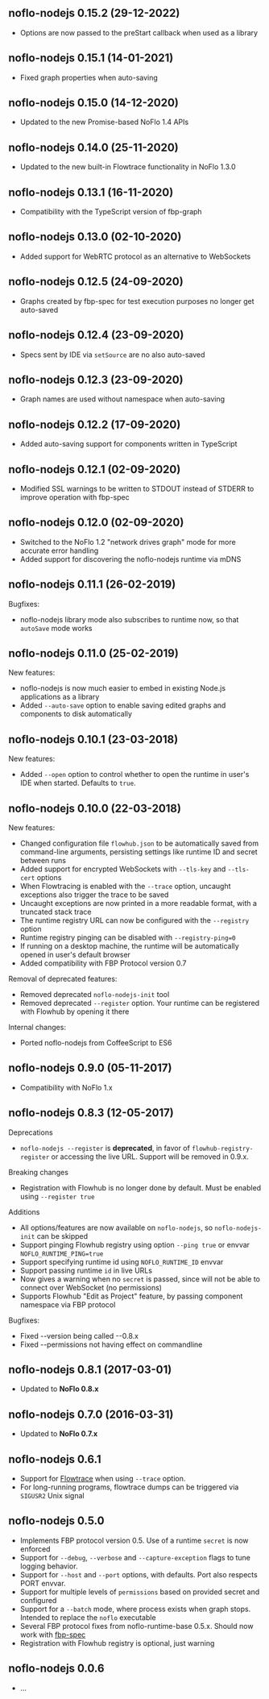 ## noflo-nodejs 0.15.2 (29-12-2022)

* Options are now passed to the preStart callback when used as a library

## noflo-nodejs 0.15.1 (14-01-2021)

* Fixed graph properties when auto-saving

## noflo-nodejs 0.15.0 (14-12-2020)

* Updated to the new Promise-based NoFlo 1.4 APIs

## noflo-nodejs 0.14.0 (25-11-2020)

* Updated to the new built-in Flowtrace functionality in NoFlo 1.3.0

## noflo-nodejs 0.13.1 (16-11-2020)

* Compatibility with the TypeScript version of fbp-graph

## noflo-nodejs 0.13.0 (02-10-2020)

* Added support for WebRTC protocol as an alternative to WebSockets

## noflo-nodejs 0.12.5 (24-09-2020)

* Graphs created by fbp-spec for test execution purposes no longer get auto-saved

## noflo-nodejs 0.12.4 (23-09-2020)

* Specs sent by IDE via `setSource` are no also auto-saved

## noflo-nodejs 0.12.3 (23-09-2020)

* Graph names are used without namespace when auto-saving

## noflo-nodejs 0.12.2 (17-09-2020)

* Added auto-saving support for components written in TypeScript

## noflo-nodejs 0.12.1 (02-09-2020)

* Modified SSL warnings to be written to STDOUT instead of STDERR to improve operation with fbp-spec

## noflo-nodejs 0.12.0 (02-09-2020)

* Switched to the NoFlo 1.2 "network drives graph" mode for more accurate error handling
* Added support for discovering the noflo-nodejs runtime via mDNS

## noflo-nodejs 0.11.1 (26-02-2019)

Bugfixes:

* noflo-nodejs library mode also subscribes to runtime now, so that `autoSave` mode works

## noflo-nodejs 0.11.0 (25-02-2019)

New features:

* noflo-nodejs is now much easier to embed in existing Node.js applications as a library
* Added `--auto-save` option to enable saving edited graphs and components to disk automatically

## noflo-nodejs 0.10.1 (23-03-2018)

New features:

* Added `--open` option to control whether to open the runtime in user's IDE when started. Defaults to `true`.

## noflo-nodejs 0.10.0 (22-03-2018)

New features:

* Changed  configuration file `flowhub.json` to be automatically saved from command-line arguments, persisting settings like runtime ID and secret between runs
* Added support for encrypted WebSockets with `--tls-key` and `--tls-cert` options
* When Flowtracing is enabled with the `--trace` option, uncaught exceptions also trigger the trace to be saved
* Uncaught exceptions are now printed in a more readable format, with a truncated stack trace
* The runtime registry URL can now be configured with the `--registry` option
* Runtime registry pinging can be disabled with `--registry-ping=0`
* If running on a desktop machine, the runtime will be automatically opened in user's default browser
* Added compatibility with FBP Protocol version 0.7

Removal of deprecated features:

* Removed deprecated `noflo-nodejs-init` tool
* Removed deprecated `--register` option. Your runtime can be registered with Flowhub by opening it there

Internal changes:

* Ported noflo-nodejs from CoffeeScript to ES6

## noflo-nodejs 0.9.0 (05-11-2017)

* Compatibility with NoFlo 1.x

## noflo-nodejs 0.8.3 (12-05-2017)

Deprecations

* `noflo-nodejs --register` is **deprecated**, in favor of `flowhub-registry-register` or accessing the live URL.
Support will be removed in 0.9.x.

Breaking changes

* Registration with Flowhub is no longer done by default. Must be enabled using `--register true`

Additions

* All options/features are now available on `noflo-nodejs`, so `noflo-nodejs-init` can be skipped
* Support pinging Flowhub registry using option `--ping true` or envvar `NOFLO_RUNTIME_PING=true`
* Support specifying runtime id using `NOFLO_RUNTIME_ID` envvar
* Support passing runtime `id` in live URLs
* Now gives a warning when no `secret` is passed, since will not be able to connect over WebSocket (no permissions)
* Supports Flowhub "Edit as Project" feature, by passing component namespace via FBP protocol

Bugfixes:

* Fixed --version being called --0.8.x
* Fixed --permissions not having effect on commandline

## noflo-nodejs 0.8.1 (2017-03-01)

* Updated to **NoFlo 0.8.x**

## noflo-nodejs 0.7.0 (2016-03-31)

* Updated to **NoFlo 0.7.x**

## noflo-nodejs 0.6.1

* Support for [Flowtrace](https://github.com/flowbased/flowtrace) when using `--trace` option.
* For long-running programs, flowtrace dumps can be triggered via `SIGUSR2` Unix signal

## noflo-nodejs 0.5.0

* Implements FBP protocol version 0.5. Use of a runtime `secret` is now enforced
* Support for `--debug`, `--verbose` and `--capture-exception` flags to tune logging behavior.
* Support for `--host` and `--port` options, with defaults. Port also respects PORT envvar.
* Support for multiple levels of `permissions` based on provided secret and configured
* Support for a `--batch` mode, where process exists when graph stops. Intended to replace the `noflo` executable
* Several FBP protocol fixes from noflo-runtime-base 0.5.x. Should now work with [fbp-spec](https://github.com/flowbased/fbp-spec)
* Registration with Flowhub registry is optional, just warning

## noflo-nodejs 0.0.6

* ...
